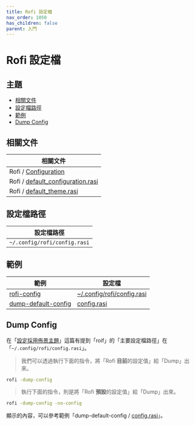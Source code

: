 ```yaml
---
title: Rofi 設定檔
nav_order: 1050
has_children: false
parent: 入門
---
```



# Rofi 設定檔




## 主題

* [相關文件](#相關文件)
* [設定檔路徑](#設定檔路徑)
* [範例](#範例)
* [Dump Config](#dump-config)




## 相關文件

| 相關文件 |
| ------- |
| Rofi / [Configuration](https://github.com/davatorium/rofi/blob/next/CONFIG.md) |
| Rofi / [default_configuration.rasi](https://github.com/davatorium/rofi/blob/next/doc/default_configuration.rasi) |
| Rofi / [default_theme.rasi](https://github.com/davatorium/rofi/blob/next/doc/default_theme.rasi) |




## 設定檔路徑

| 設定檔路徑 |
| --------- |
| `~/.config/rofi/config.rasi` |




## 範例

| 範例 | 設定檔 |
| --- | --- |
| [rofi-config](https://github.com/samwhelp/note-about-rofi/tree/demo/_demo/rofi-config/Main) | [~/.config/rofi/config.rasi](https://github.com/samwhelp/note-about-rofi/blob/demo/_demo/rofi-config/Main/asset/overlay/etc/skel/.config/rofi/config.rasi) |
| [dump-default-config](https://github.com/samwhelp/note-about-rofi/tree/demo/_demo/quick-start/dump/config/Default) | [config.rasi](https://github.com/samwhelp/note-about-rofi/blob/demo/_demo/quick-start/dump/config/Default/config.rasi) |



## Dump Config

在「[設定採用佈景主題](https://samwhelp.github.io/note-about-rofi/read/start/apply-theme.html#%E9%80%8F%E9%81%8E%E8%A8%AD%E5%AE%9A%E6%AA%94)」這篇有提到「roif」的「主要設定檔路徑」在「`~/.config/rofi/config.rasi`」。


> 我們可以透過執行下面的指令，將「Rofi **目前**的設定值」給「Dump」出來。

``` sh
rofi -dump-config
```

> 執行下面的指令，則是將「Rofi **預設**的設定值」給「Dump」出來。

``` sh
rofi -dump-config -no-config
```

顯示的內容，可以參考範例「dump-default-config / [config.rasi](https://github.com/samwhelp/note-about-rofi/blob/demo/_demo/quick-start/dump/config/Default/config.rasi)」。
